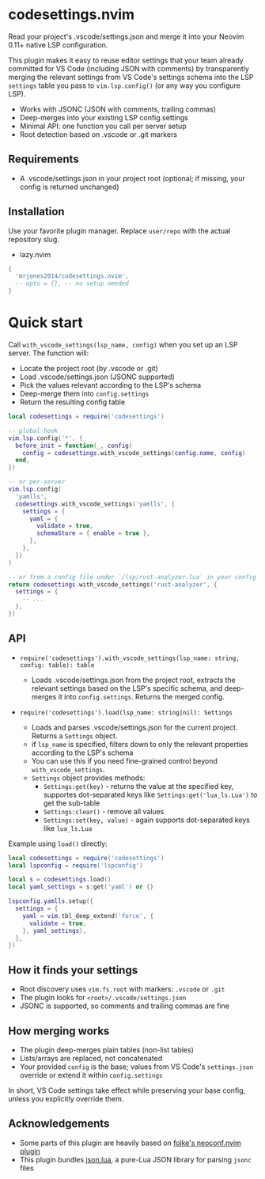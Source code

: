 # codesettings.nvim

Read your project's .vscode/settings.json and merge it into your Neovim 0.11+ native LSP configuration.

This plugin makes it easy to reuse editor settings that your team already committed for VS Code (including
JSON with comments) by transparently merging the relevant settings from VS Code's settings schema into the
LSP `settings` table you pass to `vim.lsp.config()` (or any way you configure LSP).

- Works with JSONC (JSON with comments, trailing commas)
- Deep-merges into your existing LSP config.settings
- Minimal API: one function you call per server setup
- Root detection based on .vscode or .git markers

## Requirements

- A .vscode/settings.json in your project root (optional; if missing, your config is returned unchanged)

## Installation

Use your favorite plugin manager. Replace `user/repo` with the actual repository slug.

- lazy.nvim

```lua
{
  'mrjones2014/codesettings.nvim',
  -- opts = {}, -- no setup needed
}
```

# Quick start

Call `with_vscode_settings(lsp_name, config)` when you set up an LSP server. The function will:

- Locate the project root (by .vscode or .git)
- Load .vscode/settings.json (JSONC supported)
- Pick the values relevant according to the LSP's schema
- Deep-merge them into `config.settings`
- Return the resulting config table

```lua
local codesettings = require('codesettings')

-- global hook
vim.lsp.config('*', {
  before_init = function(_, config)
    config = codesettings.with_vscode_settings(config.name, config)
  end,
})

-- or per-server
vim.lsp.config(
  'yamlls',
  codesettings.with_vscode_settings('yamlls', {
    settings = {
      yaml = {
        validate = true,
        schemaStore = { enable = true },
      },
    },
  })
)

-- or from a config file under `/lsp/rust-analyzer.lua` in your config directory
return codesettings.with_vscode_settings('rust-analyzer', {
  settings = {
    -- ...
  },
})
```

## API

- `require('codesettings').with_vscode_settings(lsp_name: string, config: table): table`

  - Loads .vscode/settings.json from the project root, extracts the relevant settings based on the LSP's specific schema, and deep-merges it into `config.settings`. Returns the merged config.

- `require('codesettings').load(lsp_name: string|nil): Settings`
  - Loads and parses .vscode/settings.json for the current project. Returns a `Settings` object.
  - if `lsp_name` is specified, filters down to only the relevant properties according to the LSP's schema
  - You can use this if you need fine-grained control beyond `with_vscode_settings`.
  - `Settings` object provides methods:
    - `Settings:get(key)` - returns the value at the specified key, supportes dot-separated keys like `Settings:get('lua_ls.Lua')` to get the sub-table
    - `Settings:clear()` - remove all values
    - `Settings:set(key, value)` - again supports dot-separated keys like `lua_ls.Lua`

Example using `load()` directly:

```lua
local codesettings = require('codesettings')
local lspconfig = require('lspconfig')

local s = codesettings.load()
local yaml_settings = s:get('yaml') or {}

lspconfig.yamlls.setup({
  settings = {
    yaml = vim.tbl_deep_extend('force', {
      validate = true,
    }, yaml_settings),
  },
})
```

## How it finds your settings

- Root discovery uses `vim.fs.root` with markers: `.vscode` or `.git`
- The plugin looks for `<root>/.vscode/settings.json`
- JSONC is supported, so comments and trailing commas are fine

## How merging works

- The plugin deep-merges plain tables (non-list tables)
- Lists/arrays are replaced, not concatenated
- Your provided `config` is the base; values from VS Code's `settings.json` override or extend it within `config.settings`

In short, VS Code settings take effect while preserving your base config, unless you explicitly override them.

## Acknowledgements

- Some parts of this plugin are heavily based on [folke's neoconf.nvim plugin](https://github.com/folke/neoconf.nvim)
- This plugin bundles [json.lua](https://github.com/actboy168/json.lua), a pure-Lua JSON library for parsing `jsonc` files
